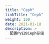 ```yaml
---
title: "Ceph"
linkTitle: "Ceph"
weight: 150
date: 2021-01-18
description: >
  配置PVE的Ceph存储
---
```


